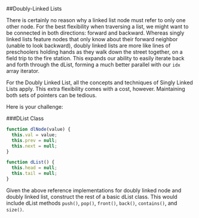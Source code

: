 ##Doubly-Linked Lists

There is certainly no reason why a linked list node must refer to only one other node. For the best flexibility when traversing a list, we might want to be connected in both directions: forward and backward. Whereas singly linked lists feature nodes that only know about their forward neighbor (unable to look backward), doubly linked lists are more like lines of preschoolers holding hands as they walk down the street together, on a field trip to the fire station. This expands our ability to easily iterate
back and forth through the dList, forming a much better parallel with our `idx` array iterator.

For the Doubly Linked List, all the concepts and techniques of Singly Linked Lists apply. This extra flexibility comes with a cost, however. Maintaining both sets of pointers can be tedious.

Here is your challenge:

###DList Class

```js
function dlNode(value) {
  this.val = value;
  this.prev = null;
  this.next = null;
}

function dList() {
  this.head = null;
  this.tail = null;
}
```

Given the above reference implementations for doubly linked node and doubly linked list, construct the rest of a basic dList class. This would include dList methods `push()`, `pop()`, `front()`, `back()`, `contains()`, and `size()`.
